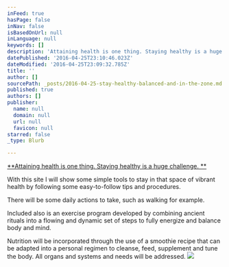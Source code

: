 ```yaml
---
inFeed: true
hasPage: false
inNav: false
isBasedOnUrl: null
inLanguage: null
keywords: []
description: 'Attaining health is one thing. Staying healthy is a huge challenge. '
datePublished: '2016-04-25T23:10:46.023Z'
dateModified: '2016-04-25T23:09:32.785Z'
title: ''
author: []
sourcePath: _posts/2016-04-25-stay-healthy-balanced-and-in-the-zone.md
published: true
authors: []
publisher:
  name: null
  domain: null
  url: null
  favicon: null
starred: false
_type: Blurb

---
```

[**Attaining health is one thing. Staying healthy is a huge challenge. **][0]

With this site I will show some simple tools to stay in that space of vibrant health by following some easy-to-follow tips and procedures. 

There will be some daily actions to take, such as walking for example. 

Included also is an exercise program developed by combining ancient rituals into a flowing and dynamic set of steps to fully energize and balance body and mind. 

Nutrition will be incorporated through the use of a smoothie recipe that can be adapted into a personal regimen to cleanse, feed, supplement and tune the body. All organs and systems and needs will be addressed.
![](https://the-grid-user-content.s3-us-west-2.amazonaws.com/a5999089-8e69-45ac-ad37-e8f811f768bb.jpg)

[0]: null